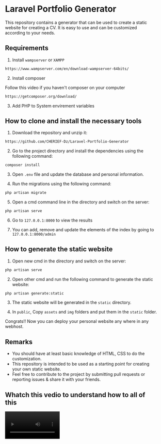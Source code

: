 # Laravel Portfolio Generator

This repository contains a generator that can be used to create a static website for creating a CV. It is easy to use and can be customized according to your needs.

## Requirements

1. Install `wampserver` or `XAMPP`
```markdown
https://www.wampserver.com/en/download-wampserver-64bits/
```


2. Install composer

Follow this video if you haven't composer on your computer
```markdown
https://getcomposer.org/download/
```

3. Add PHP to System envirement variables

## How to clone and install the necessary tools

1. Download the repository and unzip it:  
```markdown
https://github.com/CHERIEF-Dz/Laravel-Portfolio-Generator
```

2. Go to the project directory and install the dependencies using the following command:  
```markdown
composer install
```

3. Open `.env` file and update the database and personal information.

4. Run the migrations using the following command:  
```markdown
php artisan migrate
```

5. Open a cmd command line in the directory and switch on the server:
```markdown
php artisan serve
```

6. Go to `127.0.0.1:8000` to view the results

7. You can add, remove and update the elements of the index by going to `127.0.0.1:8000/admin`

## How to generate the static website

1. Open new cmd in the directory and switch on the server:
```markdown
php artisan serve
```

2. Open other cmd and run the following command to generate the static website:  
```markdown
php artisan generate:static
```


3. The static website will be generated in the `static` directory.

4. In `public`, Copy `assets` and `img` folders and put them in the `static` folder.

Congrats!! Now you can deploy your personal website any where in any webhost.

## Remarks

- You should have at least basic knowledge of HTML, CSS to do the customization.
- This repository is intended to be used as a starting point for creating your own static website.
- Feel free to contribute to the project by submitting pull requests or reporting issues & share it with your friends.

## Whatch this vedio to understand how to all of this
<video src='https://youtu.be/VU_bmMyF6xM' width=180/>
[![Final video of fixing issues in your code in VS Code]
(https://img.youtube.com/vi/VU_bmMyF6xM/maxresdefault.jpg)]
(https://youtu.be/VU_bmMyF6xM)
